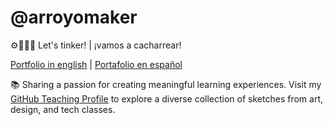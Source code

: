 # @arroyomaker
⚙️🔌🤖🎨 Let's tinker! | ¡vamos a cacharrear! 

[Portfolio in english](https://jcarroyos.art/docs/intro) | [Portafolio en español](https://jcarroyos.art/es/docs/intro)

📚 Sharing a passion for creating meaningful learning experiences. Visit my [GitHub Teaching Profile](https://github.com/jcarroyos-teaching) to explore a diverse collection of sketches from art, design, and tech classes.
